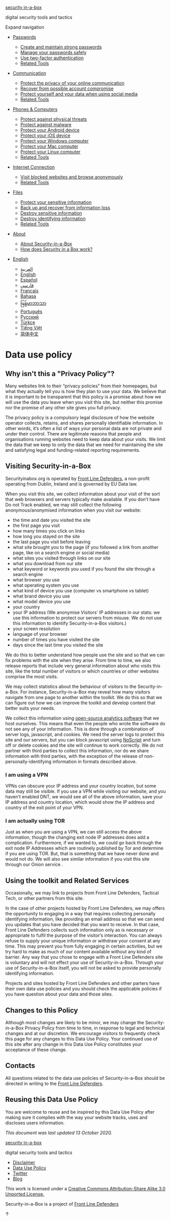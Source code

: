 [security in-a-box](https://securityinabox.org/en)

digital security tools and tactics

Expand navigation

* [Passwords](#)
    * [Create and maintain strong passwords](https://securityinabox.org/en/passwords/passwords)
    * [Manage your passwords safely](https://securityinabox.org/en/passwords/password-managers)
    * [Use two-factor authentication](https://securityinabox.org/en/passwords/2fa)
    * [Related Tools](https://securityinabox.org/en/passwords/tools)

* [Communication](#)
    * [Protect the privacy of your online communication](https://securityinabox.org/en/communication/private-communication)
    * [Recover from possible account compromise](https://securityinabox.org/en/communication/account-compromise)
    * [Protect yourself and your data when using social media](https://securityinabox.org/en/communication/social-media)
    * [Related Tools](https://securityinabox.org/en/communication/tools)

* [Phones & Computers](#)
    * [Protect against physical threats](https://securityinabox.org/en/phones-and-computers/physical-security)
    * [Protect against malware](https://securityinabox.org/en/phones-and-computers/malware)
    * [Protect your Android device](https://securityinabox.org/en/phones-and-computers/android)
    * [Protect your iOS device](https://securityinabox.org/en/phones-and-computers/ios)
    * [Protect your Windows computer](https://securityinabox.org/en/phones-and-computers/windows)
    * [Protect your Mac computer](https://securityinabox.org/en/phones-and-computers/mac)
    * [Protect your Linux computer](https://securityinabox.org/en/phones-and-computers/linux)
    * [Related Tools](https://securityinabox.org/en/phones-and-computers/tools)

* [Internet Connection](#)
    * [Visit blocked websites and browse anonymously](https://securityinabox.org/en/internet-connection/anonymity-and-circumvention)
    * [Related Tools](https://securityinabox.org/en/internet-connection/tools)

* [Files](#)
    * [Protect your sensitive information](https://securityinabox.org/en/files/secure-file-storage)
    * [Back up and recover from information loss](https://securityinabox.org/en/files/backup)
    * [Destroy sensitive information](https://securityinabox.org/en/files/destroy-sensitive-information)
    * [Destroy identifying information](https://securityinabox.org/en/files/destroy-identifying-information)
    * [Related Tools](https://securityinabox.org/en/files/tools)

* [About](#)
    * [About Security-in-a-Box](https://securityinabox.org/en/about/about)
    * [How does Security in a Box work?](https://securityinabox.org/en/about/how)

* [English](#)
    * [العربية](https://securityinabox.org/ar/data-use-policy)
    * [English](https://securityinabox.org/en/data-use-policy)
    * [Español](https://securityinabox.org/es/data-use-policy)
    * [فارسی](https://securityinabox.org/fa/data-use-policy)
    * [Français](https://securityinabox.org/fr/data-use-policy)
    * [Bahasa](https://securityinabox.org/id/data-use-policy)
    * [မြန်မာဘာသာ](https://securityinabox.org/my/data-use-policy)
    * [Português](https://securityinabox.org/pt/data-use-policy)
    * [Русский](https://securityinabox.org/ru/data-use-policy)
    * [Türkçe](https://securityinabox.org/tr/data-use-policy)
    * [Tiếng Việt](https://securityinabox.org/vi/data-use-policy)
    * [简体中文](https://securityinabox.org/zh/data-use-policy)

Data use policy
===============

Why isn't this a "Privacy Policy"?
----------------------------------

Many websites link to their “privacy policies” from their homepages, but what they actually tell you is how they plan to use your data. We believe that it is important to be transparent that this policy is a promise about how we will use the data you leave when you visit this site, but neither this promise nor the promise of any other site gives you full privacy.

The privacy policy is a compulsory legal disclosure of how the website operator collects, retains, and shares personally identifiable information. In other words, it’s often a list of ways your personal data are not private and under their control. There are legitimate reasons that people and organisations running websites need to keep data about your visits. We limit the data that we keep to only the data that we need for maintaining the site and satisfying legal and funding-related reporting requirements.

Visiting Security-in-a-Box
--------------------------

Securityinabox.org is operated by [Front Line Defenders](https://www.frontlinedefenders.org/), a non-profit operating from Dublin, Ireland and is governed by EU Data law.

When you visit this site, we collect information about your visit of the sort that web browsers and servers typically make available. If you don’t have Do not Track enabled, we may still collect the following anonymous/anonymised information when you visit our website:

* the time and date you visited the site
* the first page you visit
* how many times you click on links
* how long you stayed on the site
* the last page you visit before leaving
* what site brought you to the page (if you followed a link from another page, like on a search engine or social media)
* what sites you visited through links on our site
* what you download from our site
* what keyword or keywords you used if you found the site through a search engine
* what browser you use
* what operating system you use
* what kind of device you use (computer vs smartphone vs tablet)
* what brand device you use
* what model device you use
* your country
* your IP address (We anonymise Visitors' IP addresses in our stats: we use this information to protect our servers from misuse. We do not use this information to identify Security-in-a-Box visitors.)
* your screen resolution
* language of your browser
* number of times you have visited the site
* days since the last time you visited the site

We do this to better understand how people use the site and so that we can fix problems with the site when they arise. From time to time, we also release reports that include very general information about who visits this site, like the total number of visitors or which countries or other websites comprise the most visits.

We may collect statistics about the behaviour of visitors to the Security-in-a-Box. For instance, Security-in-a-Box may reveal how many visitors navigate from one page to another within the toolkit. We do this so that we can figure out how we can improve the toolkit and develop content that better suits your needs.

We collect this information using [open-source analytics software](https://matomo.org/) that we host ourselves. This means that even the people who wrote the software do not see any of your information. This is done through a combination of server logs, javascript, and cookies. We need the server logs to protect this site and our servers, but you can block javascript using [NoScript](https://noscript.net/) and turn off or delete cookies and the site will continue to work correctly. We do not partner with third parties to collect this information, nor do we share information with third parties, with the exception of the release of non-personally-identifying information in formats described above.

### I am using a VPN

VPNs can obscure your IP address and your country location, but some data may still be visible. If you use a VPN while visiting our website, and you haven’t enabled DNT, we would see all of the above information, save your IP address and country location, which would show the IP address and country of the exit point of your VPN.

### I am actually using TOR

Just as when you are using a VPN, we can still access the above information, though the changing exit node IP addresses does add a complication. Furthermore, if we wanted to, we could go back through the exit node IP Addresses which are routinely published by Tor and determine if you are using TOR. But, that is something that we have never done and would not do. We will also see similar information if you visit this site through our Onion service .

Using the toolkit and Related Services
--------------------------------------

Occasionally, we may link to projects from Front Line Defenders, Tactical Tech, or other partners from this site.

In the case of other projects hosted by Front Line Defenders, we may offers the opportunity to engaging in a way that requires collecting personally identifying information, like providing an email address so that we can send you updates that you have decided that you want to receive. In that case, Front Line Defenders collects such information only as is necessary or appropriate to fulfil the purpose of the visitor’s interaction. You can always refuse to supply your unique information or withdraw your consent at any time. This may prevent you from fully engaging in certain activities, but we try hard to make as much of our content available without any kind of barrier. Any way that you chose to engage with a Front Line Defenders site is voluntary and will not effect your use of Security-in-a-Box. Through your use of Security-in-a-Box itself, you will not be asked to provide personally identifying information.

Projects and sites hosted by Front Line Defenders and other parters have their own data use policies and you should check the applicable policies if you have question about your data and those sites.

Changes to this Policy
----------------------

Although most changes are likely to be minor, we may change the Security-in-a-Box Privacy Policy from time to time, in response to legal and technical changes and at our discretion. We encourage visitors to frequently check this page for any changes to this Data Use Policy. Your continued use of this site after any change in this Data Use Policy constitutes your acceptance of these change.

Contacts
--------

All questions related to the data use policies of Security-in-a-Box should be directed in writing to the [Front Line Defenders](mailto:info@frontlinedefenders.org).

Reusing this Data Use Policy
----------------------------

You are welcome to reuse and be inspired by this Data Use Policy after making sure it complies with the way your website tracks, uses and discloses users information.

_This document was last updated 13 October 2020._

[security in-a-box](https://securityinabox.org/en)

digital security tools and tactics

* [Disclaimer](https://securityinabox.org/en/disclaimer)
* [Data Use Policy](https://securityinabox.org/en/data-use-policy)
* [Twitter](https://twitter.com/FrontLineHRD)
* [Blog](https://securityinabox.org/en/blog)

This work is licensed under a [Creative Commons Attribution-Share Alike 3.0 Unported License.](http://creativecommons.org/licenses/by-sa/3.0/)

Security-in-a-Box is a project of [Front Line Defenders](https://www.frontlinedefenders.org/)

↑